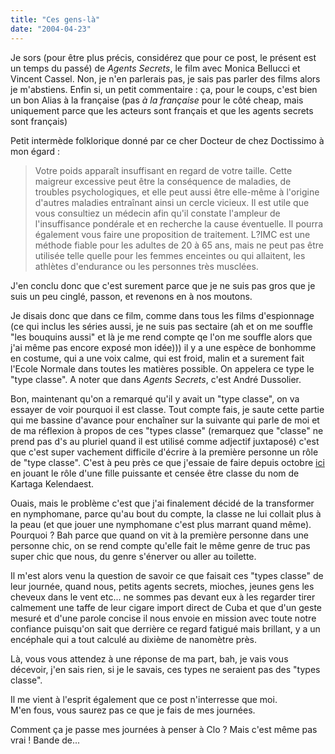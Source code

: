 ```yaml
---
title: "Ces gens-là"
date: "2004-04-23"
---
```


Je sors (pour être plus précis, considérez que pour ce post, le présent est un temps du passé) de _Agents Secrets_, le film avec Monica Bellucci et Vincent Cassel. Non, je n'en parlerais pas, je sais pas parler des films alors je m'abstiens. Enfin si, un petit commentaire : ça, pour le coups, c'est bien un bon Alias à la française (pas _à la française_ pour le côté cheap, mais uniquement parce que les acteurs sont français et que les agents secrets sont français)

Petit intermède folklorique donné par ce cher Docteur de chez Doctissimo à mon égard :

> Votre poids apparaît insuffisant en regard de votre taille. Cette maigreur excessive peut être la conséquence de maladies, de troubles psychologiques, et elle peut aussi être elle-même à l'origine d'autres maladies entraînant ainsi un cercle vicieux. Il est utile que vous consultiez un médecin afin qu'il constate l'ampleur de l'insuffisance pondérale et en recherche la cause éventuelle. Il pourra également vous faire une proposition de traitement. L?IMC est une méthode fiable pour les adultes de 20 à 65 ans, mais ne peut pas être utilisée telle quelle pour les femmes enceintes ou qui allaitent, les athlètes d'endurance ou les personnes très musclées.

J'en conclu donc que c'est surement parce que je ne suis pas gros que je suis un peu cinglé, passon, et revenons en à nos moutons.

Je disais donc que dans ce film, comme dans tous les films d'espionnage (ce qui inclus les séries aussi, je ne suis pas sectaire (ah et on me souffle "les bouquins aussi" et là je me rend compte qe l'on me souffle alors que j'ai même pas encore exposé mon idée))) il y a une espèce de bonhomme en costume, qui a une voix calme, qui est froid, malin et a surement fait l'Ecole Normale dans toutes les matières possible. On appelera ce type le "type classe". A noter que dans _Agents Secrets_, c'est André Dussolier.

Bon, maintenant qu'on a remarqué qu'il y avait un "type classe", on va essayer de voir pourquoi il est classe. Tout compte fais, je saute cette partie qui me bassine d'avance pour enchaîner sur la suivante qui parle de moi et de ma réflexion à propos de ces "types classe" (remarquez que "classe" ne prend pas d's au pluriel quand il est utilisé comme adjectif juxtaposé) c'est que c'est super vachement difficile d'écrire à la première personne un rôle de "type classe". C'est à peu près ce que j'essaie de faire depuis octobre [ici](http://www.metropolibre.fr.st) en jouant le rôle d'une fille puissante et censée être classe du nom de Kartaga Kelendaest.

Ouais, mais le problème c'est que j'ai finalement décidé de la transformer en nymphomane, parce qu'au bout du compte, la classe ne lui collait plus à la peau (et que jouer une nymphomane c'est plus marrant quand même). Pourquoi ? Bah parce que quand on vit à la première personne dans une personne chic, on se rend compte qu'elle fait le même genre de truc pas super chic que nous, du genre s'énerver ou aller au toilette.

Il m'est alors venu la question de savoir ce que faisait ces "types classe" de leur journée, quand nous, petits agents secrets, mioches, jeunes gens les cheveux dans le vent etc... ne sommes pas devant eux à les regarder tirer calmement une taffe de leur cigare import direct de Cuba et que d'un geste mesuré et d'une parole concise il nous envoie en mission avec toute notre confiance puisqu'on sait que derrière ce regard fatigué mais brillant, y a un encéphale qui a tout calculé au dixième de nanomètre près.

Là, vous vous attendez à une réponse de ma part, bah, je vais vous décevoir, j'en sais rien, si je le savais, ces types ne seraient pas des "types classe".

Il me vient à l'esprit également que ce post n'interresse que moi.  
M'en fous, vous saurez pas ce que je fais de mes journées.

Comment ça je passe mes journées à penser à Clo ? Mais c'est même pas vrai ! Bande de...
